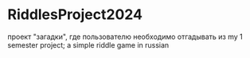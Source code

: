 # RiddlesProject2024
проект "загадки", где пользователю необходимо отгадывать из my 1 semester project; a simple riddle game in russian
